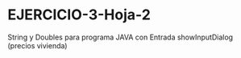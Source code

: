 # EJERCICIO-3-Hoja-2
String y Doubles para programa JAVA con Entrada showInputDialog (precios vivienda)
